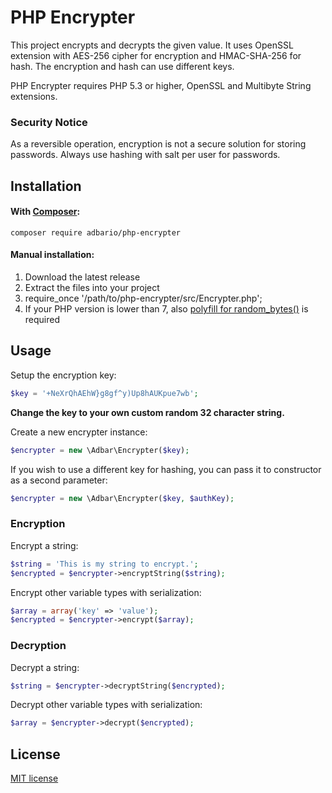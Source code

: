 # PHP Encrypter

This project encrypts and decrypts the given value. It uses OpenSSL extension with AES-256 cipher for encryption and HMAC-SHA-256 for hash. The encryption and hash can use different keys.

PHP Encrypter requires PHP 5.3 or higher, OpenSSL and Multibyte String extensions.

### Security Notice
As a reversible operation, encryption is not a secure solution for storing passwords. Always use hashing with salt per user for passwords.

## Installation

#### With [Composer](https://getcomposer.org/):

```
composer require adbario/php-encrypter
```

#### Manual installation:
1. Download the latest release
2. Extract the files into your project
3. require_once '/path/to/php-encrypter/src/Encrypter.php';
4. If your PHP version is lower than 7, also [polyfill for random_bytes()](https://github.com/paragonie/random_compat) is required

## Usage

Setup the encryption key:

```php
$key = '+NeXrQhAEhW}g8gf^y)Up8hAUKpue7wb';
```

**Change the key to your own custom random 32 character string.**

Create a new encrypter instance:

```php
$encrypter = new \Adbar\Encrypter($key);
```

If you wish to use a different key for hashing, you can pass it to constructor as a second parameter:

```php
$encrypter = new \Adbar\Encrypter($key, $authKey);
```

### Encryption

Encrypt a string:

```php
$string = 'This is my string to encrypt.';
$encrypted = $encrypter->encryptString($string);
```

Encrypt other variable types with serialization:

```php
$array = array('key' => 'value');
$encrypted = $encrypter->encrypt($array);
```

### Decryption

Decrypt a string:

```php
$string = $encrypter->decryptString($encrypted);
```

Decrypt other variable types with serialization:

```php
$array = $encrypter->decrypt($encrypted);
```

## License

[MIT license](LICENSE.md)
